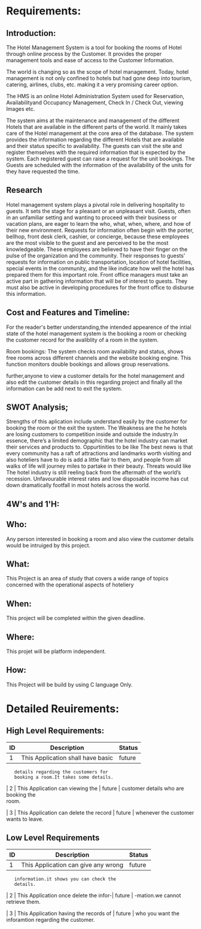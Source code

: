 # Requirements:
## Introduction:

The Hotel Management System is a tool for booking the rooms of Hotel through online process by the Customer. It provides the proper management tools and ease of access to the Customer Information.

The world is changing so as the scope of hotel management. Today, hotel management is not only confined to hotels but had gone deep into tourism, catering, airlines, clubs, etc. making it a very promising career option.

The HMS is an online Hotel Administration System used for Reservation, Availabilityand Occupancy Management, Check In / Check Out, viewing Images etc.

The system aims at the maintenance and management of the different Hotels that are available in the different parts of the world. It mainly takes care of the Hotel management at the core area of the database. The system provides the information regarding the different Hotels that are available and their status specific to availability. The guests can visit the site and register themselves with the required information that is expected by the system. Each registered guest can raise a request for the unit bookings. The Guests are scheduled with the information of the availability of the units for they have requested the time.


## Research

Hotel management system plays a pivotal role in delivering hospitality to guests. It sets the stage for a pleasant or an unpleasant visit. Guests, often in an unfamiliar setting and wanting to proceed with their business or vacation plans, are eager to learn the who, what, when, where, and how of their new environment. Requests for information often begin with the porter, bellhop, front desk clerk, cashier, or concierge, because these employees are the most visible to the guest and are perceived to be the most knowledgeable. These employees are believed to have their finger on the pulse of the organization and the community. Their responses to guests’ requests for information on public transportation, location of hotel facilities, special events in the community, and the like indicate how well the hotel has prepared them for this important role. Front office managers must take an active part in gathering information that will be of interest to guests. They must also be active in developing procedures for the front office to disburse this information.


## Cost and Features and Timeline:

For the reader's better understanding,the intended appearence of the intial state of the hotel management system is the booking a room or checking the customer record for the avaliblity of a room in the system.

Room bookings: The system checks room availability and status, shows free rooms across different channels and the website booking engine. This function monitors double bookings and allows group reservations.

further,anyone to view a customer details for the hotel management and also edit the customer details in this regarding project and finally all the information can be add next to exit the system.


## SWOT Analysis;

Strengths of this aplication include understand easily by the customer for booking the room or the exit the system.
The Weakness are the he hotels are losing customers to competition inside and outside the industry.In essence, there’s a limited demographic that the hotel industry can market their services and products to.
Oppurtinities to be like The best news is that every community has a raft of attractions and landmarks worth visiting and also hoteliers have to do is add a little flair to them, and people from all walks of life will journey miles to partake in their beauty. 
Threats would like The hotel industry is still reeling back from the aftermath of the world’s recession. Unfavourable interest rates and low disposable income has cut down dramatically footfall in most hotels across the world.


## 4W's and 1'H:

## Who:
Any person interested in booking a room and also view the customer details would be intruiged by this project.


## What:
This Project is an area of study that covers a wide range of topics concerned with the operational aspects of hoteliery


## When:
This project will be completed within the given deadline.


## Where:
This projet will be platform independent.


## How:
This Project will be build by using C language Only.

# Detailed Reuirements:
## High Level Requirements:

| ID |             Description                |  Status  |
|----|--------------------------              |----------|
| 1  | This Application shall have basic      |   future |
       details regarding the customers for 
       booking a room.It takes some details.
 
| 2  | This Application can viewing the       |   future | 
       customer details who are booking the  
       room.

| 3  | This Application can delete the record |   future |
       whenever the customer wants to leave.



## Low Level Requirements


| ID |           Description                  |  Status  |
|----|----------------------------------------|----------|
| 1  | This Application can give any wrong    |  future  |
       information.it shows you can check the 
       details.

| 2  | This Application once delete the infor-|  future  |
       -mation.we cannot retrieve them.      
       
| 3  | This Application having the records of |  future  |
       who you want the inforamtion regarding 
       the customer.

